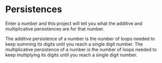 # Persistences
Enter a number and this project will tell you what the additive and multiplicative persistences are for that number.

The additive persistence of a number is the number of loops needed to keep summing its digits until you reach a single digit number.
The multiplicative persistence of a number is the number of loops needed to keep multiplying its digits until you reach a single digit number.
